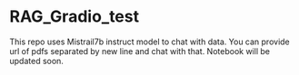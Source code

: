 # RAG_Gradio_test

This repo uses Mistrail7b instruct model to chat with data.
You can provide url of pdfs separated by new line and chat with that.
Notebook will be updated soon.
